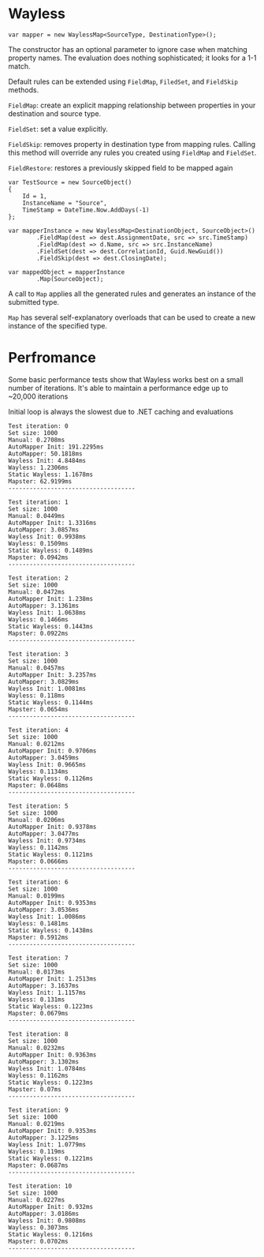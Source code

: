 # Wayless

`var mapper = new WaylessMap<SourceType, DestinationType>();`

The constructor has an optional parameter to ignore case when matching property names. 
The evaluation does nothing sophisticated; it looks for a 1-1 match. 

Default rules can be extended using `FieldMap`, `FiledSet`, and `FieldSkip` methods. 

`FieldMap`: create an explicit mapping relationship between properties in your destination
and source type.

`FieldSet`: set a value explicitly. 

`FieldSkip`: removes property in destination type from mapping rules. Calling this method will override 
any rules you created using `FieldMap` and `FieldSet`.

`FieldRestore`: restores a previously skipped field to be mapped again

    var TestSource = new SourceObject()
    {
        Id = 1,
        InstanceName = "Source",
        TimeStamp = DateTime.Now.AddDays(-1)
    };

    var mapperInstance = new WaylessMap<DestinationObject, SourceObject>()
            .FieldMap(dest => dest.AssignmentDate, src => src.TimeStamp)
            .FieldMap(dest => d.Name, src => src.InstanceName)
            .FieldSet(dest => dest.CorrelationId, Guid.NewGuid())
            .FieldSkip(dest => dest.ClosingDate);
                        
    var mappedObject = mapperInstance                        
            .Map(SourceObject);

A call to `Map` applies all the generated rules and generates an instance of the submitted type.

`Map` has several self-explanatory overloads   that can be used to create a new instance of the specified 
type.
                        
# Perfromance
Some basic performance tests show that Wayless works best on a small number of iterations. It's able to maintain
a performance edge up to ~20,000 iterations

Initial loop is always the slowest due to .NET caching and evaluations

    Test iteration: 0
    Set size: 1000
    Manual: 0.2708ms
    AutoMapper Init: 191.2295ms
    AutoMapper: 50.1818ms
    Wayless Init: 4.8484ms
    Wayless: 1.2306ms
    Static Wayless: 1.1678ms
    Mapster: 62.9199ms
    ------------------------------------

    Test iteration: 1
    Set size: 1000
    Manual: 0.0449ms
    AutoMapper Init: 1.3316ms
    AutoMapper: 3.0857ms
    Wayless Init: 0.9938ms
    Wayless: 0.1509ms
    Static Wayless: 0.1489ms
    Mapster: 0.0942ms
    ------------------------------------

    Test iteration: 2
    Set size: 1000
    Manual: 0.0472ms
    AutoMapper Init: 1.238ms
    AutoMapper: 3.1361ms
    Wayless Init: 1.0638ms
    Wayless: 0.1466ms
    Static Wayless: 0.1443ms
    Mapster: 0.0922ms
    ------------------------------------

    Test iteration: 3
    Set size: 1000
    Manual: 0.0457ms
    AutoMapper Init: 3.2357ms
    AutoMapper: 3.0829ms
    Wayless Init: 1.0081ms
    Wayless: 0.118ms
    Static Wayless: 0.1144ms
    Mapster: 0.0654ms
    ------------------------------------

    Test iteration: 4
    Set size: 1000
    Manual: 0.0212ms
    AutoMapper Init: 0.9706ms
    AutoMapper: 3.0459ms
    Wayless Init: 0.9665ms
    Wayless: 0.1134ms
    Static Wayless: 0.1126ms
    Mapster: 0.0648ms
    ------------------------------------

    Test iteration: 5
    Set size: 1000
    Manual: 0.0206ms
    AutoMapper Init: 0.9378ms
    AutoMapper: 3.0477ms
    Wayless Init: 0.9734ms
    Wayless: 0.1142ms
    Static Wayless: 0.1121ms
    Mapster: 0.0666ms
    ------------------------------------

    Test iteration: 6
    Set size: 1000
    Manual: 0.0199ms
    AutoMapper Init: 0.9353ms
    AutoMapper: 3.0536ms
    Wayless Init: 1.0086ms
    Wayless: 0.1481ms
    Static Wayless: 0.1438ms
    Mapster: 0.5912ms
    ------------------------------------

    Test iteration: 7
    Set size: 1000
    Manual: 0.0173ms
    AutoMapper Init: 1.2513ms
    AutoMapper: 3.1637ms
    Wayless Init: 1.1157ms
    Wayless: 0.131ms
    Static Wayless: 0.1223ms
    Mapster: 0.0679ms
    ------------------------------------

    Test iteration: 8
    Set size: 1000
    Manual: 0.0232ms
    AutoMapper Init: 0.9363ms
    AutoMapper: 3.1302ms
    Wayless Init: 1.0784ms
    Wayless: 0.1162ms
    Static Wayless: 0.1223ms
    Mapster: 0.07ms
    ------------------------------------

    Test iteration: 9
    Set size: 1000
    Manual: 0.0219ms
    AutoMapper Init: 0.9353ms
    AutoMapper: 3.1225ms
    Wayless Init: 1.0779ms
    Wayless: 0.119ms
    Static Wayless: 0.1221ms
    Mapster: 0.0687ms
    ------------------------------------

    Test iteration: 10
    Set size: 1000
    Manual: 0.0227ms
    AutoMapper Init: 0.932ms
    AutoMapper: 3.0186ms
    Wayless Init: 0.9808ms
    Wayless: 0.3073ms
    Static Wayless: 0.1216ms
    Mapster: 0.0702ms
    ------------------------------------
